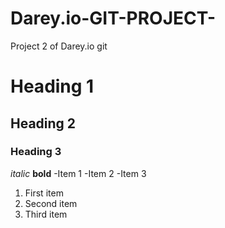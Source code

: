 # Darey.io-GIT-PROJECT-
Project 2 of Darey.io git
# Heading 1
## Heading 2
### Heading 3
*italic*
**bold**
-Item 1
-Item 2
-Item 3
1. First item
2. Second item
3. Third item
   

